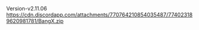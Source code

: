 Version-v2.11.06
https://cdn.discordapp.com/attachments/770764210854035487/774023189620981781/BangX.zip
